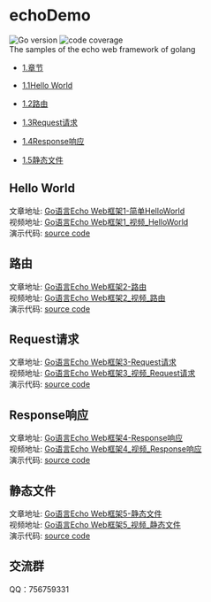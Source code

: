 # echoDemo
![Go version](https://img.shields.io/badge/Go-1.14.2-green) ![code coverage](https://img.shields.io/badge/coverage-30-green)  
The samples  of the echo web framework of golang

* [1.章节](#1)

 * [1.1Hello World](#Hello-World)

 * [1.2路由](#路由)

 * [1.3Request请求](#Request请求)

 * [1.4Response响应](#Response响应)

 * [1.5静态文件](#静态文件)


## Hello World
文章地址: [Go语言Echo Web框架1-简单HelloWorld](https://www.toutiao.com/i6868211566471610894/)  
视频地址: [Go语言Echo Web框架1_视频_HelloWorld](https://www.ixigua.com/6871198500143497740/)  
演示代码: [source code](https://github.com/jianjunjie/echoDemo/blob/master/chapter1/main.go)  

## 路由
文章地址: [Go语言Echo Web框架2-路由](https://www.toutiao.com/i6868618125508608516/)  
视频地址: [Go语言Echo Web框架2_视频_路由](https://www.ixigua.com/6871599589351227918/)  
演示代码: [source code](https://github.com/jianjunjie/echoDemo/blob/master/chapter2/main.go)  

## Request请求
文章地址: [Go语言Echo Web框架3-Request请求](https://www.toutiao.com/i6869244869051679236/)  
视频地址: [Go语言Echo Web框架3_视频_Request请求](https://www.ixigua.com/6872702285466567175/)  
演示代码: [source code](https://github.com/jianjunjie/echoDemo/blob/master/chapter3/main.go)  

## Response响应
文章地址: [Go语言Echo Web框架4-Response响应](https://www.toutiao.com/i6869275432873624076/)  
视频地址: [Go语言Echo Web框架4_视频_Response响应](https://www.ixigua.com/6873433638671745539/)  
演示代码: [source code](https://github.com/jianjunjie/echoDemo/blob/master/chapter4/main.go)  

## 静态文件
文章地址: [Go语言Echo Web框架5-静态文件](https://www.toutiao.com/i6869335824610099716/)  
视频地址: [Go语言Echo Web框架5_视频_静态文件]()  
演示代码: [source code](https://github.com/jianjunjie/echoDemo/blob/master/chapter5/main.go)  

## 交流群
QQ：756759331  

